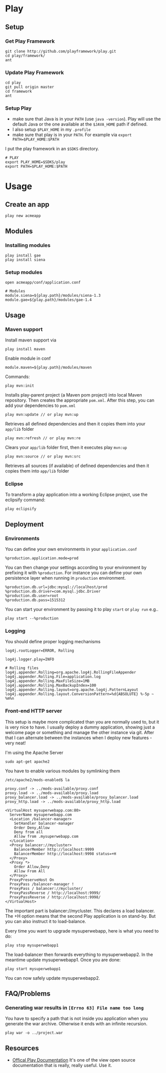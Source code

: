 # Play #

## Setup ##

### Get Play Framework ###

	git clone http://github.com/playframework/play.git
	cd play/framework/
	ant

### Update Play Framework ###

	cd play
	git pull origin master
	cd framework
	ant

### Setup Play ###

- make sure that Java is in your `PATH` (use `java -version`). Play will use the default Java or the one available at the `$JAVA_HOME` path if defined.
- I also setup `$PLAY_HOME` in my `.profile`
- make sure that play is in your `PATH`. For example via `export PATH=$PLAY_HOME:$PATH`

I put the play framework in an `$SDKS` directory.

	# PLAY
	export PLAY_HOME=$SDKS/play
	export PATH=$PLAY_HOME:$PATH

# Usage #

## Create an app ##

	play new acmeapp

## Modules ##

### Installing modules ###

	play install gae
	play install siena

### Setup modules ###

	open acmeapp/conf/application.conf

	# Modules
	module.siena=${play.path}/modules/siena-1.3
	module.gae=${play.path}/modules/gae-1.4

## Usage ##

### Maven support ###

Install maven support via

	play install maven

Enable module in conf

	module.maven=${play.path}/modules/maven

Commands:

	play mvn:init

Installs play-parent project (a Maven pom project) into local Maven repository. Then creates the appropriate `pom.xml`. After this step, you can add your dependencies to `pom.xml`

	play mvn:update // or play mvn:up

Retrieves all defined dependencies and then it copies them into your `app/lib` folder

	play mvn:refresh // or play mvn:re

Clears your `app/lib` folder first, then it executes play `mvn:up`

	play mvn:source // or play mvn:src

Retrieves all sources (if available) of defined dependencies and then it copies them into `app/lib` folder

### Eclipse ###

To transform a play application into a working Eclipse project, use the eclipsify command:

	play eclipsify

## Deployment ##

### Environments ###

You can define your own environments in your `application.conf`

	%production.application.mode=prod

You can then change your settings according to your environment by prefixing it with `%production`. For instance you can define your own persistence layer when running in `production` environment.

	%production.db.url=jdbc:mysql://localhost/prod
	%production.db.driver=com.mysql.jdbc.Driver
	%production.db.user=root
	%production.db.pass=1515312

You can start your environment by passing it to play `start` or `play run` e.g..

	play start --%production

### Logging ###

You should define proper logging mechanisms

	log4j.rootLogger=ERROR, Rolling

	log4j.logger.play=INFO

	# Rolling files
	log4j.appender.Rolling=org.apache.log4j.RollingFileAppender
	log4j.appender.Rolling.File=application.log
	log4j.appender.Rolling.MaxFileSize=1MB
	log4j.appender.Rolling.MaxBackupIndex=100
	log4j.appender.Rolling.layout=org.apache.log4j.PatternLayout
	log4j.appender.Rolling.layout.ConversionPattern=%d{ABSOLUTE} %-5p ~ %m%n

### Front-end HTTP server ###

This setup is maybe more complicated than you are normally used to, but it is very nice to have. I usually deploy a dummy application, showing just a welcome page or something and manage the other instance via git. After that I can alternate between the instances when I deploy new features - very neat!

I'm using the Apache Server

	sudo apt-get apache2

You have to enable various modules by symlinking them

	/etc/apache2/mods-enabled$ la

	proxy.conf -> ../mods-available/proxy.conf
	proxy.load -> ../mods-available/proxy.load
	proxy_balancer.load -> ../mods-available/proxy_balancer.load
	proxy_http.load -> ../mods-available/proxy_http.load

	<VirtualHost mysuperwebapp.com:80>
	  ServerName mysuperwebapp.com
	  <Location /balancer-manager>
	    SetHandler balancer-manager
	    Order Deny,Allow
	    Deny from all
	    Allow from .mysuperwebapp.com
	  </Location>
	  <Proxy balancer://mycluster>
	    BalancerMember http://localhost:9999
	    BalancerMember http://localhost:9998 status=+H
	  </Proxy>
	  <Proxy *>
	    Order Allow,Deny
	    Allow From All
	  </Proxy>
	  ProxyPreserveHost On
	  ProxyPass /balancer-manager !
	  ProxyPass / balancer://mycluster/
	  ProxyPassReverse / http://localhost:9999/
	  ProxyPassReverse / http://localhost:9998/
	</VirtualHost>

The important part is balancer://mycluster. This declares a load balancer. The +H option means that the second Play application is on stand-by. But you can also instruct it to load-balance.

Every time you want to upgrade mysuperwebapp, here is what you need to do:

	play stop mysuperwebapp1

The load-balancer then forwards everything to mysuperwebapp2. In the meantime update mysuperwebapp1. Once you are done:

	play start mysuperwebapp1

You can now safely update mysuperwebapp2.

## FAQ/Problems ##

### Generating war results in `[Errno 63] File name too long` ###

You have to specify a path that is not inside you application when you
generate the war archive. Otherwise it ends with an infinite
recursion.

	play war -o ../project.war

## Resources ##

- [Offical Play Documentation](http://www.playframework.org/documentation/) It's one of the view open source documentation that is really, really useful. Use it.



